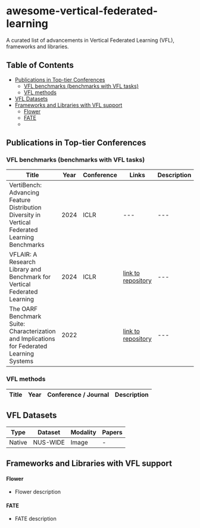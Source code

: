 # awesome-vertical-federated-learning
A curated list of advancements in Vertical Federated Learning (VFL), frameworks and libraries.

## Table of Contents
<!-- MarkdownTOC depth=4 -->
- [Publications in Top-tier Conferences](#top-tier-conf)
  - [VFL benchmarks (benchmarks with VFL tasks)](#vfl-bench)
  - [VFL methods](#vfl-methods)
- [VFL Datasets](#vfl-datasets)
- [Frameworks and Libraries with VFL support](#frameworks-and-libraries)
  - [Flower](#flower-framework)
  - [FATE](#fate)
  - 

<a name="top-tier-conf"></a>
## Publications in Top-tier Conferences
<a name="vfl-bench"></a>
### VFL benchmarks (benchmarks with VFL tasks)
| Title | Year | Conference | Links | Description |
|---|---|---|---|---|
| VertiBench: Advancing Feature Distribution Diversity in Vertical Federated Learning Benchmarks | 2024 | ICLR | --- | --- |
| VFLAIR: A Research Library and Benchmark for Vertical Federated Learning | 2024 | ICLR | [link to repository](https://github.com/flair-thu/vflair) | --- |
| The OARF Benchmark Suite: Characterization and Implications for Federated Learning Systems | 2022 | | [link to repository](https://github.com/Xtra-Computing/OARF?tab=readme-ov-file#the-oarf-benchmark-suite-characterization-and-implications-for-federated-learning-systems) | --- |

<a name="vfl-methods"></a>
### VFL methods
| Title | Year | Conference / Journal | Description |
|---|---|---|---|

###

<a name="vfl-datasets"></a>
## VFL Datasets
| Type | Dataset | Modality | Papers |
|---|---|---|---|
|Native| NUS-WIDE | Image | - |

<a name="frameworks-and-libraries"></a>
## Frameworks and Libraries with VFL support

<a name="flower-framework"></a>
#### Flower
* Flower description

<a name="fate"></a>
#### FATE
* FATE description
